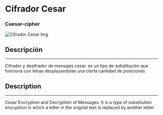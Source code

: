 # Cifrador Cesar

### Caesar-cipher <br>

![Cifrador Cesar Img](./img/cifrador%20cesar.png)

## Descripción

---

Cifrador y desifrador de mensajes cesar. es un tipo de substitución que funciona con letras desplazandolas una cierta cantidad de posiciones

## Description

---

Cesar Encryption and Decryption of Messages. It is a type of substitution encryption in which a letter in the original text is replaced by another letter.
